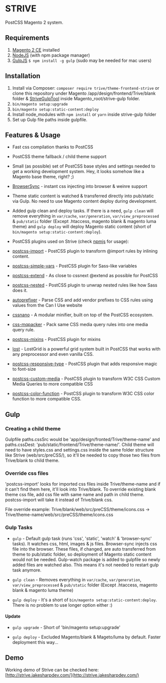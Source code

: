 # STRIVE

PostCSS Magento 2 system.

## Requirements

1. [Magento 2 CE](https://magento.com/products/community-edition) installed
1. [NodeJS](http://nodejs.org/) (with npm package manager)
2. [GulpJS](https://github.com/gulpjs/gulp) `$ npm install -g gulp` (sudo may be needed for mac users)

## Installation

1. Install via Composer: `composer require trive/theme-frontend-strive` or clone this repository under Magento /app/design/frontend/Trive/blank folder & [StriveGulpTool](https://github.com/trive-digital/StriveGulpTool) inside Magento_root/strive-gulp folder.
2. `bin/magento setup:upgrade`
3. `bin/magento setup:static-content:deploy`
4. Install node_modules with `npm install` or `yarn` inside strive-gulp folder
5. Set up Gulp file paths inside gulpfile.

## Features & Usage

- Fast css compilation thanks to PostCSS
- PostCSS theme fallback / child theme support
- Small (as possible) set of PostCSS base styles and settings needed to get a working development system. Hey, it looks somehow like a Magento base theme, right? ;)
- [BrowserSync](https://www.browsersync.io/) - instant css injecting into browser & weinre support
- Theme static content is watched & transferred directly into pub/static via Gulp. No need to use Magento content deploy during development.
- Added gulp clean and deploy tasks. If there is a need, `gulp clean` will remove everything in `var/cache`, `var/generation`, `var/view_preprocessed` & `pub/static` folder (Except .htaccess, magento blank & magento luma theme) and `gulp deploy` will deploy Magento static content (short of `bin/magento setup:static-content:deploy`).

- PostCSS plugins used on Strive (check [npmjs](https://www.npmjs.com/) for usage):
- [postcss-import](https://www.npmjs.com/package/postcss-import) - PostCSS plugin to transform @import rules by inlining content.
- [postcss-simple-vars](https://www.npmjs.com/package/postcss-simple-vars) - PostCSS plugin for Sass-like variables
- [postcss-extend](https://www.npmjs.com/package/postcss-extend) - As close to cssnext @extend as possible for PostCSS
- [postcss-nested](https://www.npmjs.com/package/postcss-nested) - PostCSS plugin to unwrap nested rules like how Sass does it.
- [autoprefixer](https://www.npmjs.com/package/autoprefixer) - Parse CSS and add vendor prefixes to CSS rules using values from the Can I Use website
- [cssnano](https://www.npmjs.com/package/cssnano) - A modular minifier, built on top of the PostCSS ecosystem.
- [css-mqpacker](https://www.npmjs.com/package/css-mqpacker) - Pack same CSS media query rules into one media query rule.
- [postcss-mixins](https://www.npmjs.com/package/postcss-mixins) - PostCSS plugin for mixins
- [lost](https://www.npmjs.com/package/lost) - LostGrid is a powerful grid system built in PostCSS that works with any preprocessor and even vanilla CSS.
- [postcss-responsive-type](https://www.npmjs.com/package/postcss-responsive-type) - PostCSS plugin that adds responsive magic to font-size
- [postcss-custom-media](https://www.npmjs.com/package/postcss-custom-media) - PostCSS plugin to transform W3C CSS Custom Media Queries to more compatible CSS
- [postcss-color-function](https://www.npmjs.com/package/postcss-color-function) - PostCSS plugin to transform W3C CSS color function to more compatible CSS.

## Gulp

### Creating a child theme

Gulpfile paths.cssSrc would be 'app/design/fronted/Trive/theme-name' and paths.cssDest: 'pub/static/frontend/Trive/theme-name/'. Child theme will need to have styles.css and settings.css inside the same folder structure like Strive (web/src/preCSS/), so it'll be needed to copy those two files from Trive/blank to child theme.

### Override css files

'postcss-import' looks for imported css files inside Trive/theme-name and if it can't find them here, it'll look into Trive/blank. To override existing blank theme css file, add css file with same name and path in child theme. postcss-import will take it instead of Trive/blank css.

File override example: Trive/blank/web/src/preCSS/theme/icons.css -> Trive/theme-name/web/src/preCSS/theme/icons.css

### Gulp Tasks

- `gulp` - Default gulp task (runs 'css', 'static', 'watch' & 'browser-sync' tasks). It watches css, html, images & js files. Browser-sync injects css file into the browser. These files, if changed, are auto transferred from theme to pub/static folder, so deployment of Magento static content would not be needed. Gulp-watch package is added to gulpfile so newly added files are watched also. This means it's not needed to restart gulp task anymore.

- `gulp clean` - Removes everything in `var/cache`, `var/generation`, `var/view_preprocessed` & `pub/static` folder (Except .htaccess, magento blank & magento luma theme)

- `gulp deploy` - It's a short of `bin/magento setup:static-content:deploy`. There is no problem to use longer option either :)

#### Update

- `gulp upgrade` - Short of 'bin/magento setup:upgrade'

- `gulp deploy`  - Excluded Magento/blank & Mageto/luma by default. Faster deployment this way...

## Demo

Working demo of Strive can be checked here: [http://strive.jakesharpdev.com/](http://strive.jakesharpdev.com/)
